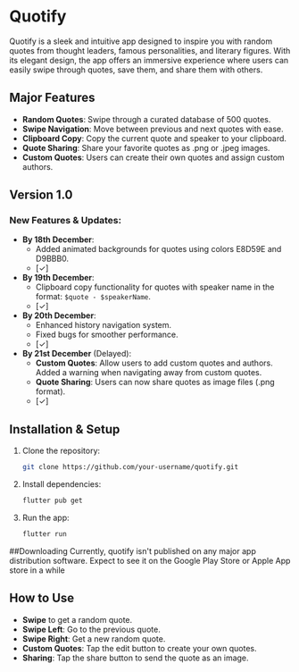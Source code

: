 # Quotify

Quotify is a sleek and intuitive app designed to inspire you with random quotes from thought leaders, famous personalities, and literary figures. With its elegant design, the app offers an immersive experience where users can easily swipe through quotes, save them, and share them with others.

## Major Features
- **Random Quotes**: Swipe through a curated database of 500 quotes.
- **Swipe Navigation**: Move between previous and next quotes with ease.
- **Clipboard Copy**: Copy the current quote and speaker to your clipboard.
- **Quote Sharing**: Share your favorite quotes as .png or .jpeg images.
- **Custom Quotes**: Users can create their own quotes and assign custom authors.

## Version 1.0
### New Features & Updates:
- **By 18th December**:
  - Added animated backgrounds for quotes using colors E8D59E and D9BBB0.
  - [✓]
- **By 19th December**:
  - Clipboard copy functionality for quotes with speaker name in the format: `$quote - $speakerName`.
  - [✓]
- **By 20th December**:
  - Enhanced history navigation system.
  - Fixed bugs for smoother performance.
  - [✓]
- **By 21st December** (Delayed):
  - **Custom Quotes**: Allow users to add custom quotes and authors. Added a warning when navigating away from custom quotes.
  - **Quote Sharing**: Users can now share quotes as image files (.png format).
  - [✓]

## Installation & Setup

1. Clone the repository:
    ```bash
    git clone https://github.com/your-username/quotify.git
    ```

2. Install dependencies:
    ```bash
    flutter pub get
    ```

3. Run the app:
    ```bash
    flutter run
    ```

##Downloading
Currently, quotify isn't published on any major app distribution software.
Expect to see it on the Google Play Store or Apple App store in a while

## How to Use
- **Swipe** to get a random quote.
- **Swipe Left**: Go to the previous quote.
- **Swipe Right**: Get a new random quote.
- **Custom Quotes**: Tap the edit button to create your own quotes.
- **Sharing**: Tap the share button to send the quote as an image.
